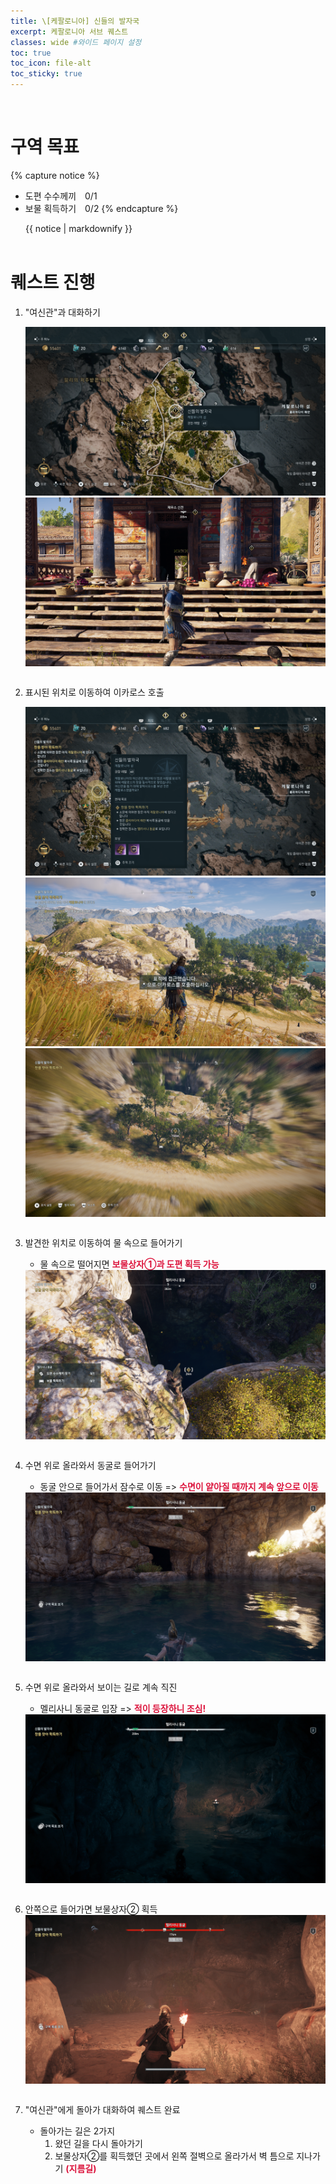 ```yaml
---
title: \[케팔로니아] 신들의 발자국
excerpt: 케팔로니아 서브 퀘스트
classes: wide #와이드 페이지 설정
toc: true
toc_icon: file-alt
toc_sticky: true
---
```


<head>
    <style type="text/css">
        aside { font-size: 22px; }
        section { font-size: 16px; }
        .notice--primary > ul { font-size: 14px; }
        tbody, th { text-align: center; }
        .notice--primary { width: 50%; margin-left: 24px; }
        b { color: crimson; }
    </style>
    
</head>
<br>


# 구역 목표
{% capture notice %}
* 도편 수수께끼　0/1
* 보물 획득하기　0/2
{% endcapture %}

<div class="notice--primary">{{ notice | markdownify }}</div>
<br>

# 퀘스트 진행

1. "여신관"과 대화하기
    <figure class="half" style="margin: 0px;">
        <a href="https://raw.githubusercontent.com/kimguri/kimguri.github.io/master/assets/images/aoc/kephallonia/02-In-the-Footsteps-of-the-Gods/1-1.png">
            <img src="https://raw.githubusercontent.com/kimguri/kimguri.github.io/master/assets/images/aoc/kephallonia/02-In-the-Footsteps-of-the-Gods/1-1.png">
        </a>
        <a href="https://raw.githubusercontent.com/kimguri/kimguri.github.io/master/assets/images/aoc/kephallonia/02-In-the-Footsteps-of-the-Gods/1-2.png">
            <img src="https://raw.githubusercontent.com/kimguri/kimguri.github.io/master/assets/images/aoc/kephallonia/02-In-the-Footsteps-of-the-Gods/1-2.png">
        </a>
    </figure>
    <pre></pre>
    
2. 표시된 위치로 이동하여 이카로스 호출
    <figure class="third" style="margin: 0px;">
        <a href="https://raw.githubusercontent.com/kimguri/kimguri.github.io/master/assets/images/aoc/kephallonia/02-In-the-Footsteps-of-the-Gods/2-1.png">
            <img src="https://raw.githubusercontent.com/kimguri/kimguri.github.io/master/assets/images/aoc/kephallonia/02-In-the-Footsteps-of-the-Gods/2-1.png">
        </a>
        <a href="https://raw.githubusercontent.com/kimguri/kimguri.github.io/master/assets/images/aoc/kephallonia/02-In-the-Footsteps-of-the-Gods/2-2.png">
            <img src="https://raw.githubusercontent.com/kimguri/kimguri.github.io/master/assets/images/aoc/kephallonia/02-In-the-Footsteps-of-the-Gods/2-2.png">
        </a>
        <a href="https://raw.githubusercontent.com/kimguri/kimguri.github.io/master/assets/images/aoc/kephallonia/02-In-the-Footsteps-of-the-Gods/2-3.png">
            <img src="https://raw.githubusercontent.com/kimguri/kimguri.github.io/master/assets/images/aoc/kephallonia/02-In-the-Footsteps-of-the-Gods/2-3.png">
        </a>
    </figure>
    <pre></pre>

3. 발견한 위치로 이동하여 물 속으로 들어가기
    - 물 속으로 떨어지면 <b>보물상자①과 도편 획득 가능</b>
    <a href="https://raw.githubusercontent.com/kimguri/kimguri.github.io/master/assets/images/aoc/kephallonia/02-In-the-Footsteps-of-the-Gods/3-1.png">
        <img src="https://raw.githubusercontent.com/kimguri/kimguri.github.io/master/assets/images/aoc/kephallonia/02-In-the-Footsteps-of-the-Gods/3-1.png">
    </a>
    <pre></pre>

4. 수면 위로 올라와서 동굴로 들어가기
    - 동굴 안으로 들어가서 잠수로 이동 => <b>수면이 얕아질 때까지 계속 앞으로 이동</b>
    <a href="https://raw.githubusercontent.com/kimguri/kimguri.github.io/master/assets/images/aoc/kephallonia/02-In-the-Footsteps-of-the-Gods/4.png">
        <img src="https://raw.githubusercontent.com/kimguri/kimguri.github.io/master/assets/images/aoc/kephallonia/02-In-the-Footsteps-of-the-Gods/4.png">
    </a>
    <pre></pre>

5. 수면 위로 올라와서 보이는 길로 계속 직진
    - 멜리사니 동굴로 입장 => <b>적이 등장하니 조심!</b>
    <a href="https://raw.githubusercontent.com/kimguri/kimguri.github.io/master/assets/images/aoc/kephallonia/02-In-the-Footsteps-of-the-Gods/5.png">
        <img src="https://raw.githubusercontent.com/kimguri/kimguri.github.io/master/assets/images/aoc/kephallonia/02-In-the-Footsteps-of-the-Gods/5.png">
    </a>
    <pre></pre>

6. 안쪽으로 들어가면 보물상자② 획득
    <a href="https://raw.githubusercontent.com/kimguri/kimguri.github.io/master/assets/images/aoc/kephallonia/02-In-the-Footsteps-of-the-Gods/6.png">
        <img src="https://raw.githubusercontent.com/kimguri/kimguri.github.io/master/assets/images/aoc/kephallonia/02-In-the-Footsteps-of-the-Gods/6.png">
    </a>
    <pre></pre>

7. "여신관"에게 돌아가 대화하여 퀘스트 완료
    - 돌아가는 길은 2가지<br/>
        1) 왔던 길을 다시 돌아가기<br/>
        2) 보물상자②를 획득했던 곳에서 왼쪽 절벽으로 올라가서 벽 틈으로 지나가기 <b>(지름길)</b>